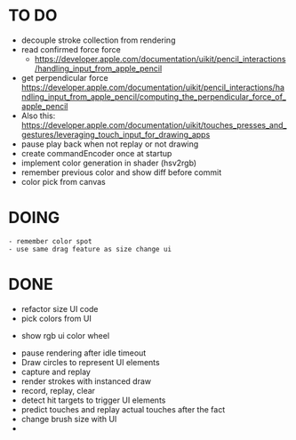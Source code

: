 # TO DO
* decouple stroke collection from rendering
* read confirmed force force
  * https://developer.apple.com/documentation/uikit/pencil_interactions/handling_input_from_apple_pencil
* get perpendicular force https://developer.apple.com/documentation/uikit/pencil_interactions/handling_input_from_apple_pencil/computing_the_perpendicular_force_of_apple_pencil
* Also this: https://developer.apple.com/documentation/uikit/touches_presses_and_gestures/leveraging_touch_input_for_drawing_apps
* pause play back when not replay or not drawing
* create commandEncoder once at startup
* implement color generation in shader (hsv2rgb)
* remember previous color and show diff before commit
* color pick from canvas

# DOING
    - remember color spot
    - use same drag feature as size change ui

# DONE
* refactor size UI code
* pick colors from UI
- show rgb ui color wheel
* pause rendering after idle timeout
* Draw circles to represent UI elements
* capture and replay
* render strokes with instanced draw
* record, replay, clear
* detect hit targets to trigger UI elements
* predict touches and replay actual touches after the fact
* change brush size with UI
* 

